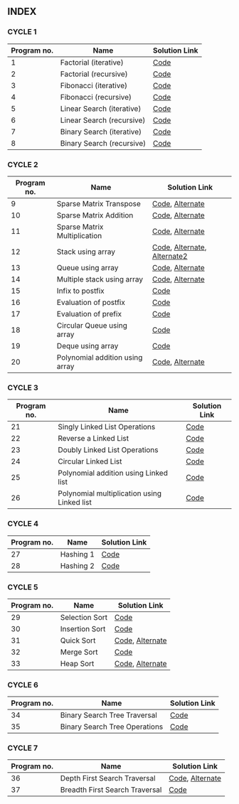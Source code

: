 ## INDEX
### CYCLE 1
| Program no.      | Name | Solution Link    |
| ----------- | ----------- |  -----------  |
| 1      | Factorial (iterative)       |  [Code](https://github.com/Vishruth-S/S3_DS_LAB/blob/master/!Lab%20Cycle%20Programs/CYCLE_1/Factorial%20without%20recursion.c) |
| 2   | Factorial (recursive)        | [Code](https://github.com/Vishruth-S/S3_DS_LAB/blob/master/!Lab%20Cycle%20Programs/CYCLE_1/Factorial%20with%20recursion.c)     |
| 3   | Fibonacci (iterative)        | [Code](https://github.com/Vishruth-S/S3_DS_LAB/blob/master/!Lab%20Cycle%20Programs/CYCLE_1/Fibonacci%20without%20recursion.c)      |
| 4   | Fibonacci (recursive)        | [Code](https://github.com/Vishruth-S/S3_DS_LAB/blob/master/!Lab%20Cycle%20Programs/CYCLE_1/Fibonacci%20with%20recursion.c)      |
| 5   | Linear Search (iterative)        | [Code](https://github.com/Vishruth-S/S3_DS_LAB/blob/master/!Lab%20Cycle%20Programs/CYCLE_1/LinearSearchWithoutRecursion.c)     |
| 6   | Linear Search (recursive)        | [Code](https://github.com/Vishruth-S/S3_DS_LAB/blob/master/!Lab%20Cycle%20Programs/CYCLE_1/LinearSeacrh_Recursion.c)      |
| 7   | Binary Search (iterative)        | [Code](https://github.com/Vishruth-S/S3_DS_LAB/blob/master/!Lab%20Cycle%20Programs/CYCLE_1/BinarySearchWithoutRecursion.c)      |
| 8   | Binary Search (recursive)        | [Code](https://github.com/Vishruth-S/S3_DS_LAB/blob/master/!Lab%20Cycle%20Programs/CYCLE_1/Binary%20Search%20with%20recursion.c)      |

### CYCLE 2
| Program no.      | Name | Solution Link    |
| ----------- | ----------- |  -----------  |
| 9      | Sparse Matrix Transpose    | [Code](https://github.com/Vishruth-S/S3_DS_LAB/blob/master/!Lab%20Cycle%20Programs/CYCLE_2/VishruthS_Q09_SparseTranspose.c), [Alternate](https://github.com/Vishruth-S/S3_DS_LAB/blob/master/!Lab%20Cycle%20Programs/CYCLE_2/Alternate_solutions/Elizabeth_Q9.c)   |
| 10   | Sparse Matrix Addition        | [Code](https://github.com/Vishruth-S/S3_DS_LAB/blob/master/!Lab%20Cycle%20Programs/CYCLE_2/VishruthS_Q10_SparseSum.c), [Alternate](https://github.com/Vishruth-S/S3_DS_LAB/blob/master/!Lab%20Cycle%20Programs/CYCLE_2/Alternate_solutions/Q10_sparseMatrix_additionALT.c)     |
| 11   | Sparse Matrix Multiplication        | [Code](https://github.com/Vishruth-S/S3_DS_LAB/blob/master/!Lab%20Cycle%20Programs/CYCLE_2/VishruthS_Q11_SparseProduct.c), [Alternate](https://github.com/Vishruth-S/S3_DS_LAB/blob/master/!Lab%20Cycle%20Programs/CYCLE_2/Alternate_solutions/VishruthS_Q11_SparseProduct_ALT.c)      |
| 12   | Stack using array        | [Code](https://github.com/Vishruth-S/S3_DS_LAB/blob/master/!Lab%20Cycle%20Programs/CYCLE_2/VishruthS_Q12_arrayStack.c), [Alternate](https://github.com/Vishruth-S/S3_DS_LAB/blob/master/!Lab%20Cycle%20Programs/CYCLE_2/Alternate_solutions/Stack_Using_Array.c), [Alternate2](https://github.com/Vishruth-S/S3_DS_LAB/blob/master/!Lab%20Cycle%20Programs/CYCLE_2/Alternate_solutions/Stackimplementation.c)     |
| 13   | Queue using array        | [Code](https://github.com/Vishruth-S/S3_DS_LAB/blob/master/!Lab%20Cycle%20Programs/CYCLE_2/VishruthS_Q13_arrayQueue.c), [Alternate](https://github.com/Vishruth-S/S3_DS_LAB/blob/master/!Lab%20Cycle%20Programs/CYCLE_2/Alternate_solutions/Queueimplementation.c)     |
| 14   | Multiple stack using array        | [Code](https://github.com/Vishruth-S/S3_DS_LAB/blob/master/!Lab%20Cycle%20Programs/CYCLE_2/VishruthS_Q14_arrayTwoStack.c), [Alternate](https://github.com/Vishruth-S/S3_DS_LAB/blob/master/!Lab%20Cycle%20Programs/CYCLE_2/Alternate_solutions/Multiplestack.c)    |
| 15   | Infix to postfix      | [Code](https://github.com/Vishruth-S/S3_DS_LAB/blob/master/!Lab%20Cycle%20Programs/CYCLE_2/VishruthS_Q15_Infix2postix.c)     |
| 16   | Evaluation of postfix        | [Code](https://github.com/Vishruth-S/S3_DS_LAB/blob/master/!Lab%20Cycle%20Programs/CYCLE_2/VishruthS_Q16_postfixEval.c)      |
| 17   | Evaluation of prefix        | [Code](https://github.com/Vishruth-S/S3_DS_LAB/blob/master/!Lab%20Cycle%20Programs/CYCLE_2/VishruthS_Q17_prefixEval.c)      |
| 18   | Circular Queue using array       | [Code](https://github.com/Vishruth-S/S3_DS_LAB/blob/master/!Lab%20Cycle%20Programs/CYCLE_2/VishruthS_Q18_CircularQ.c)      |
| 19   | Deque using array       | [Code](https://github.com/Vishruth-S/S3_DS_LAB/blob/master/!Lab%20Cycle%20Programs/CYCLE_2/VishruthS_Q19_Deque.c)     |
| 20   | Polynomial addition using array        | [Code](https://github.com/Vishruth-S/S3_DS_LAB/blob/master/!Lab%20Cycle%20Programs/CYCLE_2/VishruthS_Q20_PolynomialAddArray.c), [Alternate](https://github.com/Vishruth-S/S3_DS_LAB/blob/master/!Lab%20Cycle%20Programs/CYCLE_2/Alternate_solutions/VishruthS_Q20_PolyAdd.c)     |

### CYCLE 3
| Program no.      | Name | Solution Link    |
| ----------- | ----------- |  -----------  |
| 21      | Singly Linked List Operations    | [Code](https://github.com/Vishruth-S/S3_DS_LAB/blob/master/!Lab%20Cycle%20Programs/CYCLE_3/VishruthS_Q21_LinkedList.c) |
| 22      | Reverse a Linked List    | [Code](https://github.com/Vishruth-S/S3_DS_LAB/blob/master/!Lab%20Cycle%20Programs/CYCLE_3/VishruthS_Q22_ReverseLinkedList.c) |
| 23      | Doubly Linked List Operations    | [Code](https://github.com/Vishruth-S/S3_DS_LAB/blob/master/!Lab%20Cycle%20Programs/CYCLE_3/VishruthS_Q23_DoublyLinkedList.c) |
| 24      | Circular Linked List    | [Code](https://github.com/Vishruth-S/S3_DS_LAB/blob/master/!Lab%20Cycle%20Programs/CYCLE_3/VIshruthS_Q24_CircularLinkedList.c) |
| 25      | Polynomial addition using Linked list   | [Code](https://github.com/Vishruth-S/S3_DS_LAB/blob/master/!Lab%20Cycle%20Programs/CYCLE_3/VishruthS_Q25_polyAddLinked.c) |
| 26      | Polynomial multiplication using Linked list    | [Code](https://github.com/Vishruth-S/S3_DS_LAB/blob/master/!Lab%20Cycle%20Programs/CYCLE_3/VishruthS_Q26_polyMultiply.c) |

### CYCLE 4
| Program no.      | Name | Solution Link    |
| ----------- | ----------- |  -----------  |
| 27      | Hashing 1    | [Code](https://github.com/Vishruth-S/S3_DS_LAB/blob/master/!Lab%20Cycle%20Programs/CYCLE_4/VishruthS_Q27_Hashing1.c) |
| 28      | Hashing 2    | [Code](https://github.com/Vishruth-S/S3_DS_LAB/blob/master/!Lab%20Cycle%20Programs/CYCLE_4/VishruthS_Q28_Hashing2.c) |

### CYCLE 5
| Program no.      | Name | Solution Link    |
| ----------- | ----------- |  -----------  |
| 29      | Selection Sort   | [Code](https://github.com/Vishruth-S/S3_DS_LAB/blob/master/!Lab%20Cycle%20Programs/CYCLE_5/VishruthS_Q29_selectionSort.c) |
| 30     | Insertion Sort    | [Code](https://github.com/Vishruth-S/S3_DS_LAB/blob/master/!Lab%20Cycle%20Programs/CYCLE_5/VishruthS_Q30_insertionSort.c) |
| 31      | Quick Sort   | [Code](https://github.com/Vishruth-S/S3_DS_LAB/blob/master/!Lab%20Cycle%20Programs/CYCLE_5/VishruthS_Q31_quickSort.c), [Alternate](https://github.com/Vishruth-S/S3_DS_LAB/blob/master/!Lab%20Cycle%20Programs/CYCLE_5/Alternate_Solutions/QuickSort.c) |
| 32     | Merge Sort    | [Code](https://github.com/Vishruth-S/S3_DS_LAB/blob/master/!Lab%20Cycle%20Programs/CYCLE_5/VishruthS_Q32_mergeSort.c) |
| 33      | Heap Sort   | [Code](https://github.com/Vishruth-S/S3_DS_LAB/blob/master/!Lab%20Cycle%20Programs/CYCLE_5/VishruthS_Q33_heapSort.c), [Alternate](https://github.com/Vishruth-S/S3_DS_LAB/blob/master/!Lab%20Cycle%20Programs/CYCLE_5/Alternate_Solutions/heapSort_Iterative.c) |

### CYCLE 6
| Program no.      | Name | Solution Link    |
| ----------- | ----------- |  -----------  |
| 34      | Binary Search Tree Traversal    | [Code](https://github.com/Vishruth-S/S3_DS_LAB/blob/master/!Lab%20Cycle%20Programs/CYCLE_6/VishruthS_Q34_BST-Traversal.c) |
| 35      | Binary Search Tree Operations    | [Code](https://github.com/Vishruth-S/S3_DS_LAB/blob/master/!Lab%20Cycle%20Programs/CYCLE_6/VishruthS_Q35_BST-Operations.c) |

### CYCLE 7
| Program no.      | Name | Solution Link    |
| ----------- | ----------- |  -----------  |
| 36      | Depth First Search Traversal   | [Code](https://github.com/Vishruth-S/S3_DS_LAB/blob/master/!Lab%20Cycle%20Programs/CYCLE_7/VishruthS_Q36_DFS_traversal.c), [Alternate](https://github.com/Vishruth-S/S3_DS_LAB/blob/master/!Lab%20Cycle%20Programs/CYCLE_7/Alternate%20Solutions/VishruthS_Q36_DFS-traversal_Recursive.c) |
| 37      | Breadth First Search Traversal   | [Code](https://github.com/Vishruth-S/S3_DS_LAB/blob/master/!Lab%20Cycle%20Programs/CYCLE_7/VishruthS_Q37_BFS_traversal.c) |
